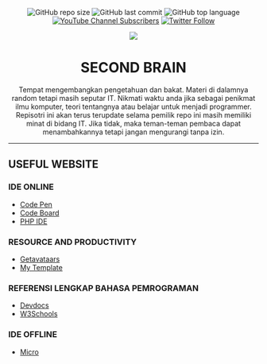 <div align="center">

![GitHub repo size](https://img.shields.io/github/repo-size/Fattah25/Second-Brain.github.io?logo=github&style=flat-square)
![GitHub last commit](https://img.shields.io/github/last-commit/Fattah25/Second-Brain.github.io?color=red&style=flat-square)
![GitHub top language](https://img.shields.io/github/languages/top/Fattah25/Second-Brain.github.io?color=orange&style=flat-square)
[![YouTube Channel Subscribers](https://img.shields.io/youtube/channel/subscribers/UCRjRaNG_Jf159kMN-PvzsGQ?color=red&logo=youtube&logoColor=red&style=flat-square)](https://www.youtube.com/channel/UCRjRaNG_Jf159kMN-PvzsGQ)
[![Twitter Follow](https://img.shields.io/twitter/follow/Al_Munawarah19?color=gold&logo=twitter&style=flat-square)](https://twitter.com/Al_Munawarah19)


  
![](https://github.com/Fattah25/Second-Brain.github.io/blob/11acce3ad7f9c8a991d7bd5c60d256842903e03b/Second%20Brain.png)



  <h1 align="center" font="times-new-roman">SECOND BRAIN</h1>
  
  
Tempat mengembangkan pengetahuan dan bakat. Materi di dalamnya random tetapi masih seputar IT. Nikmati waktu anda jika sebagai penikmat ilmu komputer, teori tentangnya atau belajar untuk menjadi programmer. Repisotri ini akan terus terupdate selama pemilik repo ini masih memiliki minat di bidang IT. Jika tidak, maka teman-teman pembaca dapat menambahkannya tetapi jangan mengurangi tanpa izin.
</div> 
  
  
  -----


<h2 id="1">USEFUL WEBSITE</h2>

### IDE ONLINE
+ [Code Pen](https://codepen.io/triilman25 "Untuk coding HTML, CSS dan Javascript")
+ [Code Board](# "Sejenis classroom tapi untuk coding")
+ [PHP IDE](https://3v4l.org/vP5X3 "Khusus untuk coding PHP")

### RESOURCE AND PRODUCTIVITY
+ [Getavataars](https://getavataaars.com/ "Avatar gratis")
+ [My Template](https://mytemplate.xyz/ "Membuat desain website template gratis")

### REFERENSI LENGKAP BAHASA PEMROGRAMAN
+ [Devdocs](https://devdocs.io/ "Mempunyai banyak artikel tentang bahasa pemrograman, framework etc")
+ [W3Schools](https://www.w3schools.com/ "Web coding")

### IDE OFFLINE
+ [Micro](https://micro-editor.github.io/ "IDE Teriminal ringan")


<!-- <h3 id="referensi"> ⌨️ BELAJAR CODING</h3>
<dl>
  <dt><a href="https://devdocs.io/" title="Tri Ilman Almunawarah Fattah">DevDocs</a></dt>
  <dd>Mempunyai banyak referensi belajar coding baik bahasa pemrograman ataupun selain itu seperti markdown, html, CSS dll.</dd>
  <dt><a href="https://www.w3schools.com/" target="blank">W3School</a></dt>
  <dd>Tutorial lengkap hampir semua kebutuhan para programmer pemula rekomendasi untuk <b>programmer Pemula</b>.</dd>
  <dt><a href="https://www.php.net/manual/en/">PHP</a></dt>
  <dd>Tutorial lengkap belajar PHP.</dd> -->
 
 


